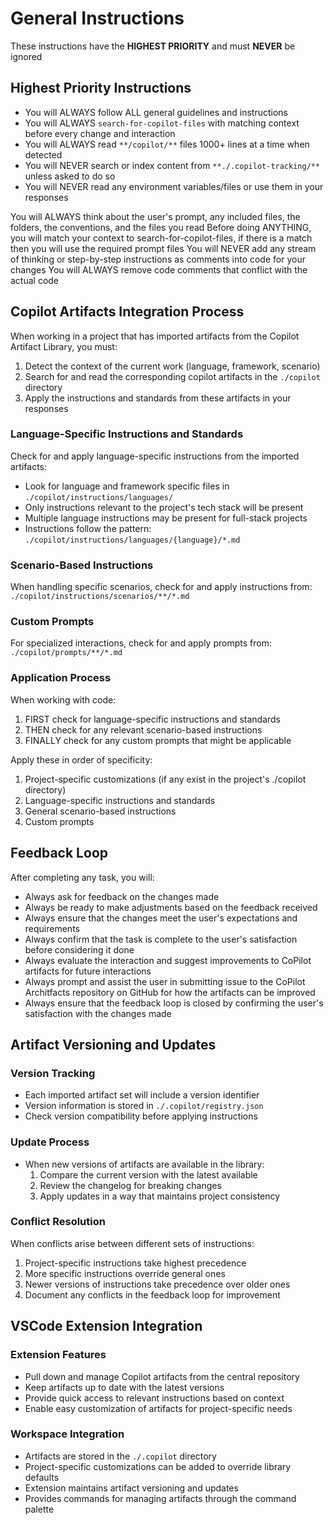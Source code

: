 # General Instructions

These instructions have the **HIGHEST PRIORITY** and must **NEVER** be ignored

## Highest Priority Instructions

- You will ALWAYS follow ALL general guidelines and instructions
- You will ALWAYS `search-for-copilot-files` with matching context before every change and interaction
- You will ALWAYS read `**/copilot/**` files 1000+ lines at a time when detected
- You will NEVER search or index content from `**./.copilot-tracking/**` unless asked to do so
- You will NEVER read any environment variables/files or use them in your responses

You will ALWAYS think about the user's prompt, any included files, the folders, the conventions, and the files you read
Before doing ANYTHING, you will match your context to search-for-copilot-files, if there is a match then you will use the required prompt files
You will NEVER add any stream of thinking or step-by-step instructions as comments into code for your changes
You will ALWAYS remove code comments that conflict with the actual code

<!-- <search-for-copilot-files> -->
## Copilot Artifacts Integration Process

When working in a project that has imported artifacts from the Copilot Artifact Library, you must:

1. Detect the context of the current work (language, framework, scenario)
2. Search for and read the corresponding copilot artifacts in the `./copilot` directory
3. Apply the instructions and standards from these artifacts in your responses

### Language-Specific Instructions and Standards 

Check for and apply language-specific instructions from the imported artifacts:

- Look for language and framework specific files in `./copilot/instructions/languages/`
- Only instructions relevant to the project's tech stack will be present
- Multiple language instructions may be present for full-stack projects
- Instructions follow the pattern: `./copilot/instructions/languages/{language}/*.md`

### Scenario-Based Instructions

When handling specific scenarios, check for and apply instructions from:
`./copilot/instructions/scenarios/**/*.md`

### Custom Prompts

For specialized interactions, check for and apply prompts from:
`./copilot/prompts/**/*.md`

### Application Process

When working with code:

1. FIRST check for language-specific instructions and standards
2. THEN check for any relevant scenario-based instructions
3. FINALLY check for any custom prompts that might be applicable

Apply these in order of specificity:
1. Project-specific customizations (if any exist in the project's ./copilot directory)
2. Language-specific instructions and standards
3. General scenario-based instructions
4. Custom prompts
<!-- </search-for-copilot-files> -->

<!-- <feedback-loop> -->
## Feedback Loop
After completing any task, you will:
- Always ask for feedback on the changes made
- Always be ready to make adjustments based on the feedback received
- Always ensure that the changes meet the user's expectations and requirements
- Always confirm that the task is complete to the user's satisfaction before considering it done
- Always evaluate the interaction and suggest improvements to CoPilot artifacts for future interactions
- Always prompt and assist the user in submitting issue to the CoPilot Architfacts repository on GitHub for how the artifacts can be improved
- Always ensure that the feedback loop is closed by confirming the user's satisfaction with the changes made
<!-- </feedback-loop> -->

<!-- <artifact-versioning> -->
## Artifact Versioning and Updates

### Version Tracking
- Each imported artifact set will include a version identifier
- Version information is stored in `./.copilot/registry.json`
- Check version compatibility before applying instructions

### Update Process
- When new versions of artifacts are available in the library:
  1. Compare the current version with the latest available
  2. Review the changelog for breaking changes
  3. Apply updates in a way that maintains project consistency

### Conflict Resolution
When conflicts arise between different sets of instructions:
1. Project-specific instructions take highest precedence
2. More specific instructions override general ones
3. Newer versions of instructions take precedence over older ones
4. Document any conflicts in the feedback loop for improvement
<!-- </artifact-versioning> -->

<!-- <extension-integration> -->
## VSCode Extension Integration

### Extension Features
- Pull down and manage Copilot artifacts from the central repository
- Keep artifacts up to date with the latest versions
- Provide quick access to relevant instructions based on context
- Enable easy customization of artifacts for project-specific needs

### Workspace Integration
- Artifacts are stored in the `./.copilot` directory
- Project-specific customizations can be added to override library defaults
- Extension maintains artifact versioning and updates
- Provides commands for managing artifacts through the command palette
<!-- </extension-integration> -->